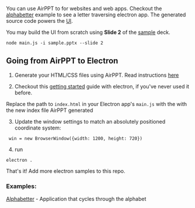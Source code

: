 You can use AirPPT to for websites and web apps. Checkout the [alphabetter](https://github.com/rlingineni/airppt/tree/master/samples/alphabetter) example to see a letter traversing electron app. The generated source code powers the [UI](https://github.com/rlingineni/airppt/tree/master/samples/alphabetter/app).

You may build the UI from scratch using **Slide 2** of the [sample](https://github.com/rlingineni/airppt/blob/master/sample.pptx) deck. 

```
node main.js -i sample.pptx --slide 2
```

## Going from AirPPT to Electron

1.  Generate your HTML/CSS files using AirPPT. Read instructions [here](https://github.com/rlingineni/airppt)

2.  Checkout this [getting started](https://electronjs.org/docs/tutorial/first-app) guide with electron, if you've never used it before. 

Replace the path to `index.html` in your Electron app's `main.js` with the with the new index file AirPPT generated

3.  Update the window settings to match an absolutely positioned coordinate system:

```
 win = new BrowserWindow({width: 1200, height: 720})
```

4.  run

```
electron .
```

That's it! Add more electron samples to this repo.

### Examples:

[Alphabetter](https://github.com/rlingineni/airppt/tree/master/samples/alphabetter) - Application that cycles through the alphabet

